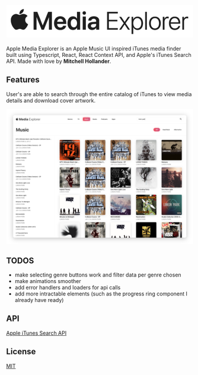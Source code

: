 ![og](https://github.com/Mitchures/apple-media-explorer/blob/master/src/images/apple-media-explorer-logo.jpg "Apple Media Explorer Logo")
---
Apple Media Explorer is an Apple Music UI inspired iTunes media finder built using Typescript, React, React Context API, and Apple's iTunes Search API. Made with love by **Mitchell Hollander**.

## Features
User's are able to search through the entire catalog of iTunes to view media details and download cover artwork.

![og](https://github.com/Mitchures/apple-media-explorer/blob/master/src/images/ame-screen.png "Apple Media Explorer Screen")

## TODOS
- make selecting genre buttons work and filter data per genre chosen
- make animations smoother
- add error handlers and loaders for api calls
- add more intractable elements (such as the progress ring component I already have ready)

## API
[Apple iTunes Search API](https://affiliate.itunes.apple.com/resources/documentation/itunes-store-web-service-search-api/)

## License
[MIT](https://choosealicense.com/licenses/mit/)